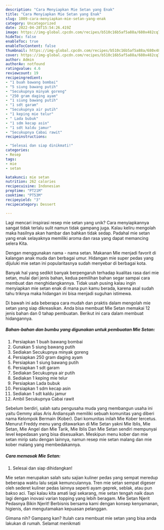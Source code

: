 ```yaml
---
description: "Cara Menyiapkan Mie Setan yang Enak"
title: "Cara Menyiapkan Mie Setan yang Enak"
slug: 1009-cara-menyiapkan-mie-setan-yang-enak
category: Uncategorized
date: 2022-04-28T15:54:26.419Z
image: https://img-global.cpcdn.com/recipes/b510c16b5af5a88a/680x482cq70/mie-setan-foto-resep-utama.jpg
hideToc: false
enableToc: true
enableTocContent: false
thumbnail: https://img-global.cpcdn.com/recipes/b510c16b5af5a88a/680x482cq70/mie-setan-foto-resep-utama.jpg
cover: https://img-global.cpcdn.com/recipes/b510c16b5af5a88a/680x482cq70/mie-setan-foto-resep-utama.jpg
author: Admin
authorAv: notfound
ratingvalue: 4.6
reviewcount: 19
recipeingredient:
- "1 buah bawang bombai"
- "5 siung bawang putih"
- "Secukupnya minyak goreng"
- "250 gram daging ayam"
- "1 siung bawang putih"
- "1 sdt garam"
- "Secukupnya air putih"
- "1 keping mie telur"
- " Lada bubuk"
- "1 sdm kecap asin"
- "1 sdt kaldu jamur"
- "Secukupnya Cabai rawit"
recipeinstructions:

- "Selesai dan siap dinikmati!"
categories:
- Resep
tags:
- mie
- setan

katakunci: mie setan 
nutrition: 262 calories
recipecuisine: Indonesian
preptime: "PT21M"
cooktime: "PT53M"
recipeyield: "3"
recipecategory: Dessert

---
```





Lagi mencari inspirasi resep mie setan yang unik? Cara menyiapkannya sangat tidak terlalu sulit namun tidak gampang juga. Kalau keliru mengolah maka hasilnya akan hambar dan bahkan tidak sedap. Padahal mie setan yang enak selayaknya memiliki aroma dan rasa yang dapat memancing selera Kita.





Dengan menggunakan nama - nama setan. Makanan Mie menjadi favorit di kalangan anak muda dan berbagai umur. Hidangan mie super pedas yang dijuluki mie setan ini popularitasnya sudah menyebar di berbagai kota.

Banyak hal yang sedikit banyak berpengaruh terhadap kualitas rasa dari mie setan, mulai dari jenis bahan, kedua pemilihan bahan segar sampai cara membuat dan menghidangkannya. Tidak usah pusing kalau ingin menyiapkan mie setan enak di mana pun kamu berada, karena asal sudah tahu triknya maka hidangan ini bisa menjadi suguhan istimewa.






Di bawah ini ada beberapa cara mudah dan praktis dalam mengolah mie setan yang siap dikreasikan. Anda bisa membuat Mie Setan memakai 12 jenis bahan dan 0 tahap pembuatan. Berikut ini cara dalam membuat hidangannya.

<!--inarticleads1-->

##### Bahan-bahan dan bumbu yang digunakan untuk pembuatan Mie Setan:

1. Persiapkan 1 buah bawang bombai
1. Gunakan 5 siung bawang putih
1. Sediakan Secukupnya minyak goreng
1. Persiapkan 250 gram daging ayam
1. Persiapkan 1 siung bawang putih
1. Persiapkan 1 sdt garam
1. Sediakan Secukupnya air putih
1. Sediakan 1 keping mie telur
1. Persiapkan  Lada bubuk
1. Persiapkan 1 sdm kecap asin
1. Sediakan 1 sdt kaldu jamur
1. Ambil Secukupnya Cabai rawit


Sebelum berdiri, salah satu pengusaha muda yang membangun usaha ini yaitu Gemmy alias Aris Ardiansyah memiliki sebuah komunitas yang diberi nama Kelompok Bermain (Kober). Dari komunitas inilah Mie Kober tercetus. Menurut Freddy menu yang ditawarkan di Mie Setan yakni Mie Iblis, Mie Setan, Mie Angel dan Mie Tarik, Mie Iblis Dan Mie Setan sendiri mempunyai level kepedasan yang bisa disesuaikan. Meskipun menu kober dan mie setan mirip satu dengan lainnya, namun resep mie setan malang dan mie kober malang yang membedakannya. 

<!--inarticleads2-->

##### Cara memasak Mie Setan:


1. Selesai dan siap dihidangkan!

Mie setan merupakan salah satu sajian kuliner pedas yang sempat meredup beberapa waktu lalu sejak kemunculannya. Tren mie setan sempat digeser oleh sederet kuliner pedas lainnya seperti ayam geprek, seblak, atau pun bakso aci. Tapi kalau kita amati lagi sekarang, mie setan tengah naik daun lagi dengan inovasi varian topping yang lebih beragam. Mie Setan Njerit Pedasnya Bikin Njerit! Berbisnis bersama kami dengan konsep kenyamanan, higienis, dan mengutamakan kepuasan pelanggan. 

Gimana nih? Gampang kan? Itulah cara membuat mie setan yang bisa anda lakukan di rumah. Selamat menikmati
